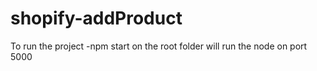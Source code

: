 # shopify-addProduct
To run the project
-npm start on the root folder will run the node on port 5000
